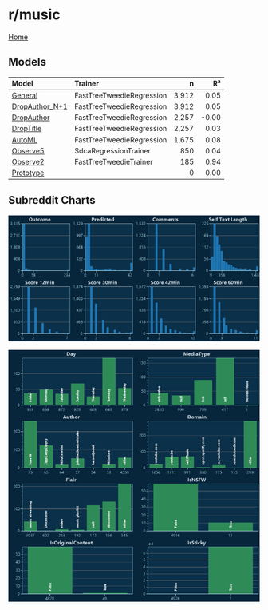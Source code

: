 # r/music

[Home](../index.md)

## Models

|Model|Trainer|n|R²|
|:---|:---|---:|---:|
|[General](models/guess_music_General.md)|FastTreeTweedieRegression|3,912|0.05|
|[DropAuthor_N+1](models/guess_music_DropAuthor_N+1.md)|FastTreeTweedieRegression|3,912|0.05|
|[DropAuthor](models/guess_music_DropAuthor.md)|FastTreeTweedieRegression|2,257|-0.00|
|[DropTitle](models/guess_music_DropTitle.md)|FastTreeTweedieRegression|2,257|0.03|
|[AutoML](models/guess_music_AutoML.md)|FastTreeTweedieRegression|1,675|0.08|
|[Observe5](models/guess_music_Observe5.md)|SdcaRegressionTrainer|850|0.04|
|[Observe2](models/guess_music_Observe2.md)|FastTreeTweedieTrainer|185|0.94|
|[Prototype](models/guess_music_Prototype.md)||0|0.00|

## Subreddit Charts

![r/music Distributions](../images/guess_music_Distributions.png "r/music Distributions")

![r/music Categorical](../images/guess_music_Catagorical.png "r/music Categorical")

